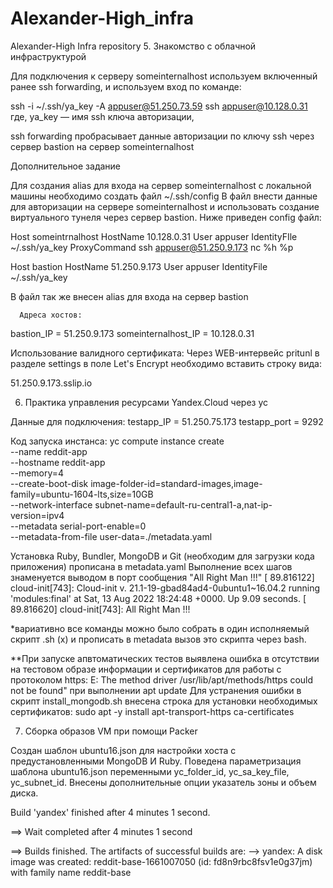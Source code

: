 # Alexander-High_infra
Alexander-High Infra repository
5. Знакомство с облачной инфраструктурой

Для подключения к серверу someinternalhost используем включенный ранее ssh forwarding, и используем вход по команде:

ssh -i ~/.ssh/ya_key -A  appuser@51.250.73.59 ssh appuser@10.128.0.31
где,
ya_key — имя ssh ключа авторизации,

ssh forwarding пробрасывает данные авторизации по ключу ssh через сервер bastion на сервер  someinternalhost

Дополнительное задание

Для создания alias для входа на сервер someinternalhost с локальной машины необходимо создать файл ~/.ssh/config
В файл внести данные для авторизации на сервере someinternalhost  и использовать создание виртуального тунеля через сервер bastion. Ниже приведен config файл:

Host someintrnalhost
HostName 10.128.0.31
User appuser
IdentityFIle ~/.ssh/ya_key
ProxyCommand ssh appuser@51.250.9.173 nc %h %p

Host bastion
HostName 51.250.9.173
User appuser
IdentityFile ~/.ssh/ya_key

В файл так же внесен alias для входа на сервер bastion

      Адреса хостов:
bastion_IP = 51.250.9.173
someinternalhost_IP = 10.128.0.31


Использование валидного сертификата:
Через WEB-интервейс pritunl в разделе settings в поле Let's Encrypt необходимо вставить строку вида:

51.250.9.173.sslip.io

6. Практика управления ресурсами Yandex.Cloud через yc

Данные для подключения:
testapp_IP = 51.250.75.173
testapp_port = 9292

Код запуска инстанса:
yc compute instance create \
	--name reddit-app \
	--hostname reddit-app \
	--memory=4 \
	--create-boot-disk image-folder-id=standard-images,image-family=ubuntu-1604-lts,size=10GB \
	--network-interface subnet-name=default-ru-central1-a,nat-ip-version=ipv4 \
	--metadata serial-port-enable=0 \
	--metadata-from-file user-data=./metadata.yaml

Установка Ruby, Bundler, MongoDB и Git (необходим для загрузки кода приложения) прописана в metadata.yaml
Выполнение всех шагов знаменуется выводом в порт сообщения "All Right Man !!!"
[   89.816122] cloud-init[743]: Cloud-init v. 21.1-19-gbad84ad4-0ubuntu1~16.04.2 running 'modules:final' at Sat, 13 Aug 2022 18:24:48 +0000. Up 9.09 seconds.
[   89.816620] cloud-init[743]: All Right Man !!!

*вариативно все команды можно было собрать в один исполняемый скрипт .sh (х) и прописать в metadata вызов это скрипта через bash.

**При запуске апвтоматических тестов выявлена ошибка в отсутствии на тестовом образе информации и сертификатов для работы с протоколом https:
E: The method driver /usr/lib/apt/methods/https could not be found" при выполнении apt update
Для устранения ошибки в скрипт install_mongodb.sh внесена строка для установки необходимых сертификатов:
sudo apt -y install apt-transport-https ca-certificates

7. Сборка образов VM при помощи Packer

Создан шаблон ubuntu16.json для настройки хоста с предустановленными MongoDB И Ruby.
Поведена параметризация шаблона ubuntu16.json переменными yc_folder_id, yc_sa_key_file, yc_subnet_id.
Внесены дополнительные опции указатель зоны и объем диска.

Build 'yandex' finished after 4 minutes 1 second.

==> Wait completed after 4 minutes 1 second

==> Builds finished. The artifacts of successful builds are:
--> yandex: A disk image was created: reddit-base-1661007050 (id: fd8n9rbc8fsv1e0g37jm) with family name reddit-base
